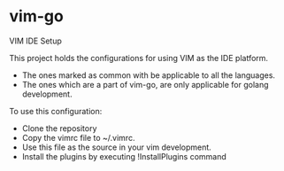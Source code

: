 # vim-go
VIM IDE Setup

This project holds the configurations for using VIM as the IDE platform.

 - The ones marked as common with be applicable to all the languages.
 - The ones which are a part of vim-go, are only applicable for golang development.

To use this configuration:
 - Clone the repository
 - Copy the vimrc file to ~/.vimrc.
 - Use this file as the source in your vim development.
 - Install the plugins by executing !InstallPlugins command
